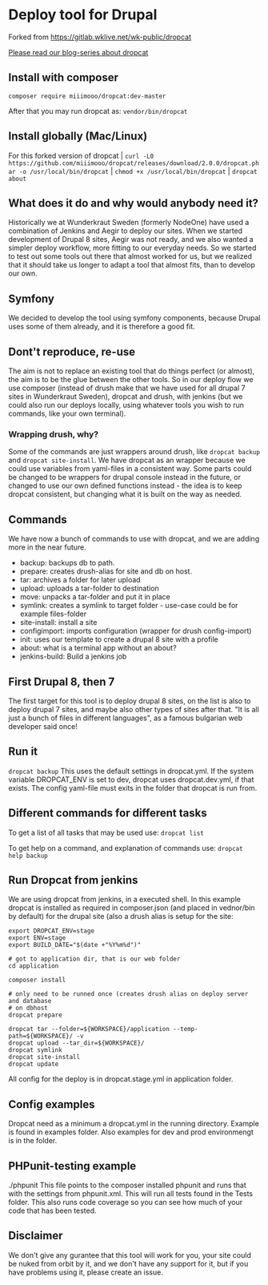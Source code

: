 # Deploy tool for Drupal
  
Forked from https://gitlab.wklive.net/wk-public/dropcat

[Please read our blog-series about dropcat](https://wunderkraut.se/dropcat)

## Install with composer
`composer require miiimooo/dropcat:dev-master`

After that you may run dropcat as: `vendor/bin/dropcat`

## Install globally (Mac/Linux)

For this forked version of dropcat
| `curl -L0 https://github.com/miiimooo/dropcat/releases/download/2.0.0/dropcat.phar -o /usr/local/bin/dropcat`
| `chmod +x /usr/local/bin/dropcat`
| `dropcat about`

## What does it do and why would anybody need it?
Historically we at Wunderkraut Sweden (formerly NodeOne) have used a combination 
of Jenkins and Aegir to deploy our sites. When we started development of  Drupal 8 
sites, Aegir was not ready, and we also wanted a simpler deploy workflow,
more fitting to our everyday needs. So we started to test out some tools 
out there that almost worked for us, but we realized that it should take us 
longer to adapt a tool that almost fits, than to develop our own.

## Symfony
We decided to develop the tool using symfony components, because Drupal uses 
some of them already, and it is therefore a good fit. 

## Dont't reproduce, re-use
The aim is not to replace an existing tool that do things perfect (or almost), 
the aim is to be the glue between the other tools. So in our deploy flow we use
composer (instead of drush make that we have used for all drupal 7 sites in 
Wunderkraut Sweden), dropcat and drush, with jenkins (but we could also run our
deploys locally, using whatever tools you wish to run commands, like your own 
terminal).

### Wrapping drush, why?
Some of the commands are just wrappers around drush, like `dropcat backup` and 
`dropcat site-install`. We have dropcat as an wrapper because we could use 
variables from yaml-files in a consistent way. Some parts could be changed to be 
wrappers for drupal console instead in the future, or changed to use our own 
defined functions instead - the idea is to keep dropcat consistent, but 
changing what it is built on the way as needed.

## Commands
We have now a bunch of commands to use with dropcat, and we are adding more in 
the near future.

* backup: backups db to path.
* prepare: creates drush-alias for site and db on host.
* tar: archives a folder for later upload
* upload: uploads a tar-folder to destination
* move: unpacks a tar-folder and put it in place
* symlink: creates a symlink to target folder - use-case could be for example files-folder
* site-install: install a site 
* configimport: imports configuration (wrapper for drush config-import)
* init: uses our template to create a drupal 8 site with a profile
* about: what is a terminal app without an about?
* jenkins-build: Build a jenkins job

## First Drupal 8, then 7
The first target for this tool is to deploy drupal 8 sites, on the list is also 
to deploy drupal 7 sites, and maybe also other types of sites after that. "It is 
all just a bunch of files in different languages", as a famous bulgarian web developer 
said once!

## Run it
`dropcat backup`
This uses the default settings in dropcat.yml. If the system variable DROPCAT_ENV 
is set to dev, dropcat uses dropcat.dev.yml, if that exists. 
The config yaml-file must exits in the folder that dropcat is
run from.

## Different commands for different tasks
To get a list of all tasks that may be used use:
`dropcat list`

To get help on a command, and explanation of commands use:
`dropcat help backup`


## Run Dropcat from jenkins
We are using dropcat from jenkins, in a executed shell. In this example dropcat 
is installed as required in composer.json (and placed in vednor/bin by default) 
for the drupal site (also a drush alias is setup for the site:
```
export DROPCAT_ENV=stage
export ENV=stage
export BUILD_DATE="$(date +"%Y%m%d")"

# got to application dir, that is our web folder
cd application

composer install

# only need to be runned once (creates drush alias on deploy server and database 
# on dbhost
dropcat prepare

dropcat tar --folder=${WORKSPACE}/application --temp-path=${WORKSPACE}/ -v
dropcat upload --tar_dir=${WORKSPACE}/
dropcat symlink
dropcat site-install
dropcat update

```
All config for the deploy is in dropcat.stage.yml in application folder.

## Config examples
Dropcat need as a minimum a dropcat.yml in the running directory. Example is 
found in examples folder. Also examples for dev and prod environmengt is in the 
folder.


## PHPunit-testing example
./phpunit
This file points to the composer installed phpunit and runs that with
the settings from phpunit.xml. This will run all tests found in the
Tests folder. This also runs code coverage so you can see how much of
your code that has been tested.


## Disclaimer
We don't give any gurantee that this tool will work for you, your site could be
nuked from orbit by it, and we don't have any support for it, but if you have 
problems using it, please create an issue.
